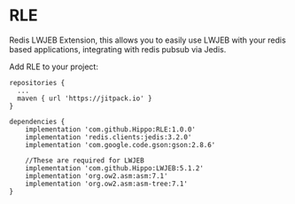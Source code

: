 # RLE
Redis LWJEB Extension, this allows you to easily use LWJEB with your redis based applications, integrating with redis pubsub via Jedis.

Add RLE to your project:

```
repositories {
  ...
  maven { url 'https://jitpack.io' }
}
```

```
dependencies {
    implementation 'com.github.Hippo:RLE:1.0.0'
    implementation 'redis.clients:jedis:3.2.0'
    implementation 'com.google.code.gson:gson:2.8.6'

    //These are required for LWJEB
    implementation 'com.github.Hippo:LWJEB:5.1.2'
    implementation 'org.ow2.asm:asm:7.1'
    implementation 'org.ow2.asm:asm-tree:7.1'
}
```


